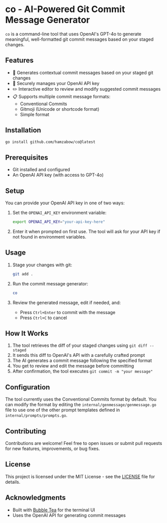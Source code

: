 # co - AI-Powered Git Commit Message Generator

`co` is a command-line tool that uses OpenAI's GPT-4o to generate meaningful, well-formatted git commit messages based on your staged changes.

## Features

- 🤖 Generates contextual commit messages based on your staged git changes
- 🔑 Securely manages your OpenAI API key
- ✏️ Interactive editor to review and modify suggested commit messages
- 📋 Supports multiple commit message formats:
  - Conventional Commits
  - Gitmoji (Unicode or shortcode format)
  - Simple format

## Installation

```bash
go install github.com/hamzabow/co@latest
```

## Prerequisites

- Git installed and configured
- An OpenAI API key (with access to GPT-4o)

## Setup

You can provide your OpenAI API key in one of two ways:

1. Set the `OPENAI_API_KEY` environment variable:
   ```bash
   export OPENAI_API_KEY="your-api-key-here"
   ```

2. Enter it when prompted on first use. The tool will ask for your API key if not found in environment variables.

## Usage

1. Stage your changes with git:
   ```bash
   git add .
   ```

2. Run the commit message generator:
   ```bash
   co
   ```

3. Review the generated message, edit if needed, and:
   - Press `Ctrl+Enter` to commit with the message
   - Press `Ctrl+C` to cancel

## How It Works

1. The tool retrieves the diff of your staged changes using `git diff --staged`
2. It sends this diff to OpenAI's API with a carefully crafted prompt
3. The AI generates a commit message following the specified format
4. You get to review and edit the message before committing
5. After confirmation, the tool executes `git commit -m "your message"`

## Configuration

The tool currently uses the Conventional Commits format by default. You can modify the format by editing the `internal/genmessage/genmessage.go` file to use one of the other prompt templates defined in `internal/prompts/prompts.go`.

## Contributing

Contributions are welcome! Feel free to open issues or submit pull requests for new features, improvements, or bug fixes.

## License

This project is licensed under the MIT License - see the [LICENSE](LICENSE) file for details.

## Acknowledgments

- Built with [Bubble Tea](https://github.com/charmbracelet/bubbletea) for the terminal UI
- Uses the OpenAI API for generating commit messages
